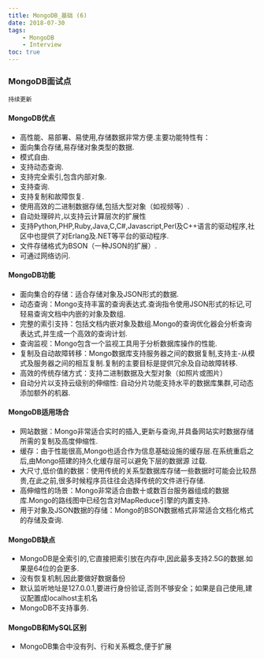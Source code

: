 ```yaml
---
title: MongoDB_基础 (6)
date: 2018-07-30
tags: 
    - MongoDB
    - Interview
toc: true
---
```


### MongoDB面试点
    持续更新

<!-- more -->

#### MongoDB优点
- 高性能、易部署、易使用,存储数据非常方便.主要功能特性有：
- 面向集合存储,易存储对象类型的数据.
- 模式自由.
- 支持动态查询.
- 支持完全索引,包含内部对象.
- 支持查询.
- 支持复制和故障恢复.
- 使用高效的二进制数据存储,包括大型对象（如视频等）.
- 自动处理碎片,以支持云计算层次的扩展性
- 支持Python,PHP,Ruby,Java,C,C#,Javascript,Perl及C++语言的驱动程序,社区中也提供了对Erlang及.NET等平台的驱动程序.
- 文件存储格式为BSON（一种JSON的扩展）.
- 可通过网络访问.

#### MongoDB功能
- 面向集合的存储：适合存储对象及JSON形式的数据.
- 动态查询：Mongo支持丰富的查询表达式.查询指令使用JSON形式的标记,可轻易查询文档中内嵌的对象及数组.
- 完整的索引支持：包括文档内嵌对象及数组.Mongo的查询优化器会分析查询表达式,并生成一个高效的查询计划.
- 查询监视：Mongo包含一个监视工具用于分析数据库操作的性能.
- 复制及自动故障转移：Mongo数据库支持服务器之间的数据复制,支持主-从模式及服务器之间的相互复制.复制的主要目标是提供冗余及自动故障转移.
- 高效的传统存储方式：支持二进制数据及大型对象（如照片或图片）
- 自动分片以支持云级别的伸缩性: 自动分片功能支持水平的数据库集群,可动态添加额外的机器.

#### MongoDB适用场合
- 网站数据：Mongo非常适合实时的插入,更新与查询,并具备网站实时数据存储所需的复制及高度伸缩性.
- 缓存：由于性能很高,Mongo也适合作为信息基础设施的缓存层.在系统重启之后,由Mongo搭建的持久化缓存层可以避免下层的数据源 过载.
- 大尺寸,低价值的数据：使用传统的关系型数据库存储一些数据时可能会比较昂贵,在此之前,很多时候程序员往往会选择传统的文件进行存储.
- 高伸缩性的场景：Mongo非常适合由数十或数百台服务器组成的数据库.Mongo的路线图中已经包含对MapReduce引擎的内置支持.
- 用于对象及JSON数据的存储：Mongo的BSON数据格式非常适合文档化格式的存储及查询.

#### MongoDB缺点
- MongoDB是全索引的,它直接把索引放在内存中,因此最多支持2.5G的数据.如果是64位的会更多.
- 没有恢复机制,因此要做好数据备份
- 默认监听地址是127.0.0.1,要进行身份验证,否则不够安全；如果是自己使用,建议配置成localhost主机名
- MongoDB不支持事务.


#### MongoDB和MySQL区别
- MongoDB集合中没有列、行和关系概念,便于扩展
